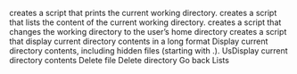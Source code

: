 creates a script that prints the current working directory.
creates a script that lists the content of the current working directory.
creates a script that changes the working directory to the user’s home directory
creates a script that display current directory contents in a long format
Display current directory contents, including hidden files (starting with .). UsDisplay current directory contents
Delete file
Delete directory
Go back
Lists

